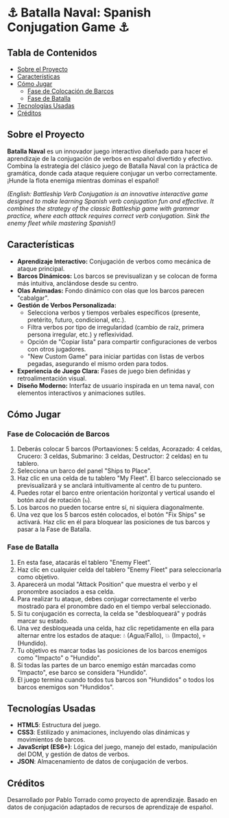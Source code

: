 # ⚓ Batalla Naval: Spanish Conjugation Game ⚓

## Tabla de Contenidos
- [Sobre el Proyecto](#sobre-el-proyecto)
- [Características](#características)
- [Cómo Jugar](#cómo-jugar)
  - [Fase de Colocación de Barcos](#fase-de-colocación-de-barcos)
  - [Fase de Batalla](#fase-de-batalla)
- [Tecnologías Usadas](#tecnologías-usadas)
- [Créditos](#créditos)


## Sobre el Proyecto
**Batalla Naval** es un innovador juego interactivo diseñado para hacer el aprendizaje de la conjugación de verbos en español divertido y efectivo. Combina la estrategia del clásico juego de Batalla Naval con la práctica de gramática, donde cada ataque requiere conjugar un verbo correctamente. ¡Hunde la flota enemiga mientras dominas el español!

*(English: Battleship Verb Conjugation is an innovative interactive game designed to make learning Spanish verb conjugation fun and effective. It combines the strategy of the classic Battleship game with grammar practice, where each attack requires correct verb conjugation. Sink the enemy fleet while mastering Spanish!)*

## Características
* **Aprendizaje Interactivo:** Conjugación de verbos como mecánica de ataque principal.
* **Barcos Dinámicos:** Los barcos se previsualizan y se colocan de forma más intuitiva, anclándose desde su centro.
* **Olas Animadas:** Fondo dinámico con olas que los barcos parecen "cabalgar".
* **Gestión de Verbos Personalizada:**
    * Selecciona verbos y tiempos verbales específicos (presente, pretérito, futuro, condicional, etc.).
    * Filtra verbos por tipo de irregularidad (cambio de raíz, primera persona irregular, etc.) y reflexividad.
    * Opción de "Copiar lista" para compartir configuraciones de verbos con otros jugadores.
    * "New Custom Game" para iniciar partidas con listas de verbos pegadas, asegurando el mismo orden para todos.
* **Experiencia de Juego Clara:** Fases de juego bien definidas y retroalimentación visual.
* **Diseño Moderno:** Interfaz de usuario inspirada en un tema naval, con elementos interactivos y animaciones sutiles.

## Cómo Jugar

### Fase de Colocación de Barcos
1.  Deberás colocar 5 barcos (Portaaviones: 5 celdas, Acorazado: 4 celdas, Crucero: 3 celdas, Submarino: 3 celdas, Destructor: 2 celdas) en tu tablero.
2.  Selecciona un barco del panel "Ships to Place".
3.  Haz clic en una celda de tu tablero "My Fleet". El barco seleccionado se previsualizará y se anclará intuitivamente al centro de tu puntero.
4.  Puedes rotar el barco entre orientación horizontal y vertical usando el botón azul de rotación (`↻`).
5.  Los barcos no pueden tocarse entre sí, ni siquiera diagonalmente.
6.  Una vez que los 5 barcos estén colocados, el botón "Fix Ships" se activará. Haz clic en él para bloquear las posiciones de tus barcos y pasar a la Fase de Batalla.

### Fase de Batalla
1.  En esta fase, atacarás el tablero "Enemy Fleet".
2.  Haz clic en cualquier celda del tablero "Enemy Fleet" para seleccionarla como objetivo.
3.  Aparecerá un modal "Attack Position" que muestra el verbo y el pronombre asociados a esa celda.
4.  Para realizar tu ataque, debes conjugar correctamente el verbo mostrado para el pronombre dado en el tiempo verbal seleccionado.
5.  Si tu conjugación es correcta, la celda se "desbloqueará" y podrás marcar su estado.
6.  Una vez desbloqueada una celda, haz clic repetidamente en ella para alternar entre los estados de ataque: 💧 (Agua/Fallo), 💥 (Impacto), 💀 (Hundido).
7.  Tu objetivo es marcar todas las posiciones de los barcos enemigos como "Impacto" o "Hundido".
8.  Si todas las partes de un barco enemigo están marcadas como "Impacto", ese barco se considera "Hundido".
9.  El juego termina cuando todos tus barcos son "Hundidos" o todos los barcos enemigos son "Hundidos".

## Tecnologías Usadas
* **HTML5**: Estructura del juego.
* **CSS3**: Estilizado y animaciones, incluyendo olas dinámicas y movimientos de barcos.
* **JavaScript (ES6+)**: Lógica del juego, manejo del estado, manipulación del DOM, y gestión de datos de verbos.
* **JSON**: Almacenamiento de datos de conjugación de verbos.


## Créditos
Desarrollado por Pablo Torrado como proyecto de aprendizaje.
Basado en datos de conjugación adaptados de recursos de aprendizaje de español.


